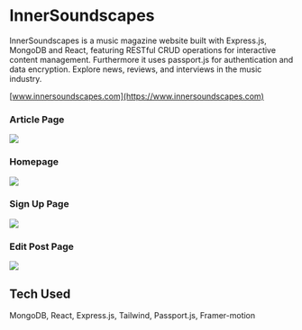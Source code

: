 <h1>InnerSoundscapes</h1>

InnerSoundscapes is a music magazine website built with Express.js, MongoDB and React, featuring RESTful CRUD operations for interactive content management. Furthermore it uses passport.js for authentication and data encryption. Explore news, reviews, and interviews in the music industry.

[www.innersoundscapes.com](https://www.innersoundscapes.com)

<h3>Article Page</h3>
<img src="https://i.imgur.com/nVpDLPu.png">

<h3>Homepage</h3>
<img src="https://i.imgur.com/rsFn1nO.png">

<h3>Sign Up Page</h3>
<img src="https://i.imgur.com/B6t8v3Z.png">
  
<h3>Edit Post Page</h3>
<img src="https://i.imgur.com/YT9JALk.png">

<h2>Tech Used</h2>

<p>MongoDB, React, Express.js, Tailwind, Passport.js, Framer-motion</p>

